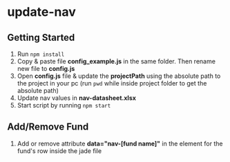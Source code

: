 # update-nav

## Getting Started
1. Run `npm install`
2. Copy & paste file **config_example.js** in the same folder. Then rename new file to **config.js**
3. Open **config.js** file & update the **projectPath** using the absolute path to the project in your pc (run `pwd` while inside project folder to get the absolute path)
4. Update nav values in **nav-datasheet.xlsx**
5. Start script by running `npm start`

## Add/Remove Fund
1. Add or remove attribute **data="nav-[fund name]"** in the <td> element for the fund's row inside the jade file
